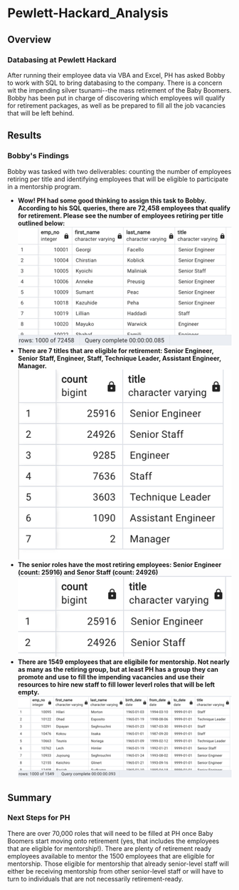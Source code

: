 # Pewlett-Hackard_Analysis
## Overview
### Databasing at Pewlett Hackard
After running their employee data via VBA and Excel, PH has asked Bobby to work with SQL to bring databasing to the company. There is a concern wit the impending silver tsunami--the mass retirement of the Baby Boomers. Bobby has been put in charge of discovering which employees will qualify for retirement packages, as well as be prepared to fill all the job vacancies that will be left behind. 
## Results
### Bobby's Findings
Bobby was tasked with two deliverables: counting the number of employees retiring per title and identifying employees that will be eligible to participate in a mentorship program.
- **Wow! PH had some good thinking to assign this task to Bobby. According to his SQL queries, there are 72,458 employees that qualify for retirement. Please see the number of employees retiring per title outlined below:**
![count_retire_elig](Pewlett-Hackard-Analysis-Folder/Screenshots/count_retire_elig.png)
- **There are 7 titles that are eligible for retirement: Senior Engineer, Senior Staff, Engineer, Staff, Technique Leader, Assistant Engineer, Manager.**
![retiring_titles](Pewlett-Hackard-Analysis-Folder/Screenshots/retiring_titles.png)
- **The senior roles have the most retiring employees: Senior Engineer (count: 25916) and Senor Staff (count: 24926)**
![top_retiring](Pewlett-Hackard-Analysis-Folder/Screenshots/top_retiring.png)
- **There are 1549 employees that are eligibile for mentorship. Not nearly as many as the retiring group, but at least PH has a group they can promote and use to fill the impending vacancies and use their resources to hire new staff to fill lower leverl roles that will be left empty.**
![mentorship_eligibility](Pewlett-Hackard-Analysis-Folder/Screenshots/mentorship_eligibility.png)
## Summary
### Next Steps for PH
There are over 70,000 roles that will need to be filled at PH once Baby Boomers start moving onto retirement (yes, that includes the employees that are eligible for mentorship!). There are plenty of retirement ready employees available to mentor the 1500 employees that are eligible for mentorship. Those eligible for mentorship that already senior-level staff will either be receiving mentorship from other senior-level staff or will have to turn to individuals that are not necessarily retirement-ready.
